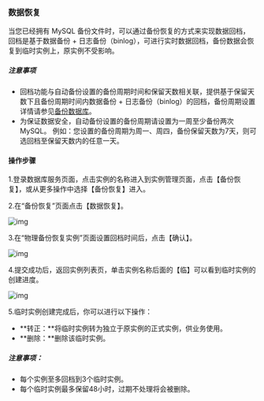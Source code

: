 ### 数据恢复

当您已经拥有 MySQL 备份文件时，可以通过备份恢复的方式来实现数据回档，回档是基于数据备份 + 日志备份（binlog），可进行实时数据回档，备份数据会恢复到临时实例上，原实例不受影响。

##### 注意事项

- 回档功能与自动备份设置的备份周期时间和保留天数相关联，提供基于保留天数下且备份周期时间内数据备份 + 日志备份（binlog）的回档，备份周期设置详情请参见[备份数据库](http://wiki-private.capitalonline.net:8090/pages/viewpage.action?pageId=75827064)。
- 为保证数据安全，自动备份设置的备份周期请设置为一周至少备份两次 MySQL。 例如：您设置的备份周期为周一、周四，备份保留天数为7天，则可选回档至保留天数内的任意一天。

#### 操作步骤

1.登录数据库服务页面，点击实例的名称进入到实例管理页面，点击【备份恢复】，或从更多操作中选择【备份恢复】进入。

2.在“备份恢复”页面点击【数据恢复】。

![img](http://wiki-private.capitalonline.net:8090/download/attachments/77234207/image2021-4-21_11-14-31.png?version=1&modificationDate=1618974868000&api=v2)

3.在“物理备份恢复实例”页面设置回档时间后，点击【确认】。

![img](http://wiki-private.capitalonline.net:8090/download/attachments/77234207/image2021-4-21_11-20-24.png?version=1&modificationDate=1618975221000&api=v2)

4.提交成功后，返回实例列表页，单击实例名称后面的【临】可以看到临时实例的创建进度。

![img](http://wiki-private.capitalonline.net:8090/download/thumbnails/77234207/image2021-4-21_11-23-26.png?version=1&modificationDate=1618975403000&api=v2)

5.临时实例创建完成后，你可以进行以下操作：

- **转正：**将临时实例转为独立于原实例的正式实例，供业务使用。
- **删除：**删除该临时实例。

##### 注意事项：

- 每个实例至多回档到3个临时实例。
- 每个临时实例最多保留48小时，过期不处理将会被删除。
